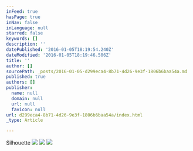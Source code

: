 ```yaml
---
inFeed: true
hasPage: true
inNav: false
inLanguage: null
starred: false
keywords: []
description: ''
datePublished: '2016-01-05T18:19:54.240Z'
dateModified: '2016-01-05T18:19:46.506Z'
title: ''
author: []
sourcePath: _posts/2016-01-05-d299eca4-8b71-4d26-9e3f-1806b6baa54a.md
published: true
authors: []
publisher:
  name: null
  domain: null
  url: null
  favicon: null
url: d299eca4-8b71-4d26-9e3f-1806b6baa54a/index.html
_type: Article

---
```

Silhouette
![](https://the-grid-user-content.s3-us-west-2.amazonaws.com/477039e3-7c59-4ae1-8502-648187fbab69.jpg)
![](https://the-grid-user-content.s3-us-west-2.amazonaws.com/c8fc4c23-5043-432d-9a23-6a365125b6a5.jpg)
![](https://the-grid-user-content.s3-us-west-2.amazonaws.com/b298c42f-5ffe-4d96-866b-78249b46cf21.jpg)